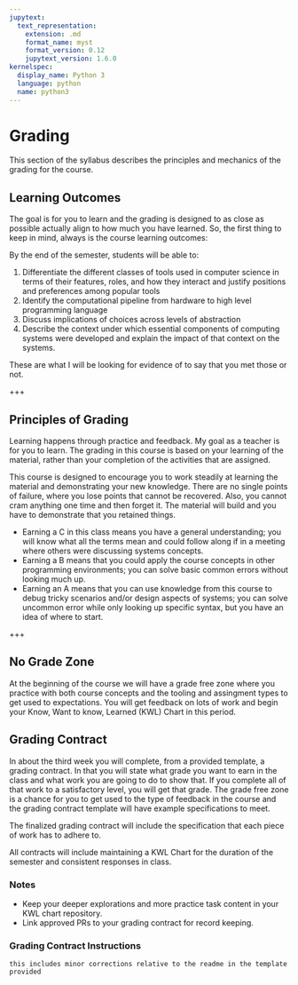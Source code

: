 ```yaml
---
jupytext:
  text_representation:
    extension: .md
    format_name: myst
    format_version: 0.12
    jupytext_version: 1.6.0
kernelspec:
  display_name: Python 3
  language: python
  name: python3
---
```


# Grading

This section of the syllabus describes the principles and mechanics of the grading for the course.
<!-- This course will be graded on a basis of a set of *skills* (described in detail the next section of the syllabus). This is in contrast to more common grading on a basis of points earned through assignments. -->

## Learning Outcomes

The goal is for you to learn and the grading is designed to as close as possible actually align to how much you have learned.  So, the first thing to keep in mind, always is the course learning outcomes:

By the end of the semester, students will be able to:

1. Differentiate the different classes of tools used in computer science in terms of their features, roles, and how they interact and justify positions and preferences among popular tools
1. Identify the computational pipeline from hardware to high level programming language
1. Discuss implications of choices across levels of abstraction
1. Describe the context under which essential components of computing systems were developed and explain the impact of that context on the systems.

These are what I will be looking for evidence of to say that you met those or not.


+++

## Principles of Grading

Learning happens through practice and feedback. My goal as a teacher is for you to learn. The grading in this course is based on your learning of the material, rather than your completion of the activities that are assigned.


This course is designed to encourage you to work steadily at learning the material and demonstrating your new knowledge. There are no single points of failure, where you lose points that cannot be recovered. Also, you cannot cram anything one time and then forget it. The material will build and you have to demonstrate that you retained things.

- Earning a C in this class means you have a general understanding; you will know what all the terms mean and could follow along if in a meeting where others were discussing systems concepts.  
- Earning a B means that you could apply the course concepts in other programming environments; you can solve basic common errors without looking much up.
- Earning an A means that you can use knowledge from this course to debug tricky scenarios and/or design aspects of systems; you can solve uncommon error while only looking up specific syntax, but you have an idea of where to start.
<!-- Earning an A  -->



+++


## No Grade Zone

At the beginning of the course we will have a grade free zone where you practice with both course concepts and the tooling and assingment types to get used to expectations.  You will get feedback on lots of work and begin your Know, Want to know, Learned (KWL) Chart in this period.  


## Grading Contract

In about the third week you will complete, from a provided template, a grading contract.  In that you will state what grade you want to earn in the class and what work you are going to do to show that.  If you complete all of that work to a satisfactory level, you will get that grade.  The grade free zone is a chance for you to get used to the type of feedback in the course and the grading contract template will have example specifications to meet.

The finalized grading contract will include the specification that each piece of work has to adhere to.

All contracts will include maintaining a KWL Chart for the duration of the semester and consistent responses in class.  

### Notes


- Keep your deeper explorations and more practice task content in your KWL chart repository.
- Link approved PRs to your grading contract for record keeping.

### Grading Contract Instructions

```{important}
this includes minor corrections relative to the readme in the template provided
```
